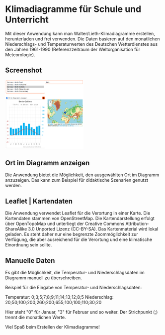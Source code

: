 # Klimadiagramme für Schule und Unterricht
Mit dieser Anwendung kann man Walter/Lieth-Klimadiagramme erstellen, herunterladen und frei verwenden. 
Die Daten basieren auf den monatlichen Niederschlags- und Temperaturwerten des Deutschen Wetterdienstes aus den Jahren 1961-1990 (Referenzzeitraum der Weltorganisation für Meteorologie).

## Screenshot
<img src="img/screenshot.png" style="width:50%">

## Ort im Diagramm anzeigen
Die Anwendung bietet die Möglichkeit, den ausgewählten Ort im Diagramm anzuzeigen. Das kann zum Beispiel für didaktische Szenarien genutzt werden.

## Leaflet | Kartendaten
Die Anwendung verwendet Leaflet für die Verortung in einer Karte. Die Kartendaten stammen von OpenStreetMap. Die Kartendarstellung erfolgt über OpenTopoMap und unterliegt der Creative Commons Attribution-ShareAlike 3.0 Unported Lizenz (CC-BY-SA).
Das Kartenmaterial wird lokal geladen. Es steht daher nur eine begrenzte Zoommöglichkeit zur Verfügung, die aber ausreichend für die Verortung und eine klimatische Einordnung sein sollte.

## Manuelle Daten
Es gibt die Möglichkeit, die Temperatur- und Niederschlagsdaten im Diagramm manuell zu überschreiben. 

Beispiel für die Eingabe von Temperatur- und Niederschlagsdaten:

Temperatur: 0;3;5;7;8;9;11;14;13;12;8;5
Niederschlag: 20;50;100;200;260;200;655;100;100;110;30;20

Hier steht "0" für Januar, "3" für Februar und so weiter. Der Strichpunkt (;) trennt die monatlichen Werte.

Viel Spaß beim Erstellen der Klimadiagramme!
